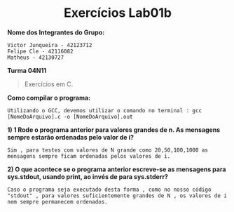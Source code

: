 <h1 align="center"> Exercícios Lab01b</h1>

**Nome dos Integrantes do Grupo:**
```
Victor Junqueira - 42123712
Felipe Cle - 42116082
Matheus - 42130727

```
**Turma 04N11**

> Exercícios em C.


**Como compilar o programa:**

```
Utilizando o GCC, devemos utilizar o comando no terminal : gcc [NomeDoArquivo].c -o [NomeDoArquivo].out

```

**1) 1 Rode o programa anterior para valores grandes de n. As mensagens sempre estarão ordenadas pelo valor de i?**

```
Sim , para testes com valores de N grande como 20,50,100,1000 as mensagens sempre ficam ordenadas pelos valores de i.

```
**2) O que acontece se o programa anterior escreve-se as mensagens
para sys.stdout, usando print, ao invés de para sys.stderr?**

```
Caso o programa seja executado desta forma , como no nosso código "stdout" , para valores suficientemente grandes de N , os valores de i nem sempre permanecem ordenados.


